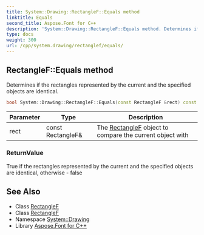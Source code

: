 ```yaml
---
title: System::Drawing::RectangleF::Equals method
linktitle: Equals
second_title: Aspose.Font for C++
description: 'System::Drawing::RectangleF::Equals method. Determines if the rectangles represented by the current and the specified objects are identical in C++.'
type: docs
weight: 300
url: /cpp/system.drawing/rectanglef/equals/
---
```

## RectangleF::Equals method


Determines if the rectangles represented by the current and the specified objects are identical.

```cpp
bool System::Drawing::RectangleF::Equals(const RectangleF &rect) const
```


| Parameter | Type | Description |
| --- | --- | --- |
| rect | const RectangleF\& | The [RectangleF](../) object to compare the current object with |

### ReturnValue

True if the rectangles represented by the current and the specified objects are identical, otherwise - false

## See Also

* Class [RectangleF](../)
* Class [RectangleF](../)
* Namespace [System::Drawing](../../)
* Library [Aspose.Font for C++](../../../)
